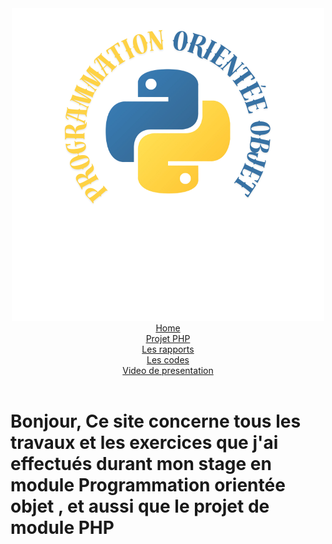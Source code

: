 <!DOCTYPE html>
<html lang="en">
<head>
    <link href="https://cdn.jsdelivr.net/npm/bootstrap@5.3.3/dist/css/bootstrap.min.css" rel="stylesheet" integrity="sha384-QWTKZyjpPEjISv5WaRU9OFeRpok6YctnYmDr5pNlyT2bRjXh0JMhjY6hW+ALEwIH" crossorigin="anonymous">
    <script src="https://cdn.jsdelivr.net/npm/bootstrap@5.3.3/dist/js/bootstrap.bundle.min.js" integrity="sha384-YvpcrYf0tY3lHB60NNkmXc5s9fDVZLESaAA55NDzOxhy9GkcIdslK1eN7N6jIeHz" crossorigin="anonymous"></script>
    <meta charset="UTF-8">
    <meta name="viewport" content="width=device-width, initial-scale=1.0">
    <title>Programmation orientée objet</title>
    <link rel="icon" href="icon.jpg">
    <link rel="stylesheet" href="index.css">
</head>
<body>
    <header>
        <div class="container-fuild">
            <div class="navb-logo">
                <img src="py.png" alt="Logo">
            </div>
            <div class="navb-items">
                <div class="item">
                  <a href="home.php">Home</a>  
                </div>
                <div class="item">
                    <a href="AYOUB FARADI/login.php">Projet PHP</a>  
                  </div>
                  <div class="item">
                    <a href="rapport.php">Les rapports</a>  
                  </div>
                  <div class="item">
                    <a href="code.php">Les codes</a>  
                  </div>
                  <div class="navb-items">
                <div class="item">
                  <a href="vid.php">Video de presentation</a>  
                </div>
            </div>
        </div>
    </header>
    <div class="container">
    <h1>
      Bonjour,
Ce site concerne tous les travaux et les exercices que j'ai effectués durant mon stage en module Programmation orientée objet , et aussi que le projet de module PHP
    </h1></div>
</body>
</html>
